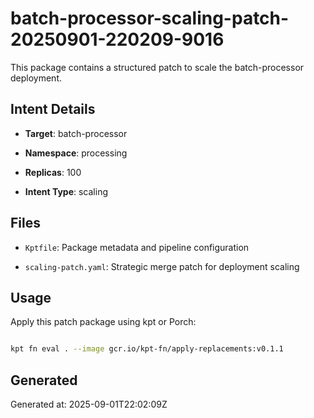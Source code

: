 # batch-processor-scaling-patch-20250901-220209-9016



This package contains a structured patch to scale the batch-processor deployment.



## Intent Details

- **Target**: batch-processor

- **Namespace**: processing  

- **Replicas**: 100

- **Intent Type**: scaling



## Files

- `Kptfile`: Package metadata and pipeline configuration

- `scaling-patch.yaml`: Strategic merge patch for deployment scaling



## Usage

Apply this patch package using kpt or Porch:



```bash

kpt fn eval . --image gcr.io/kpt-fn/apply-replacements:v0.1.1

```



## Generated

Generated at: 2025-09-01T22:02:09Z

